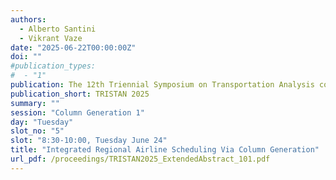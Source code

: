 ```yaml
---
authors:
  - Alberto Santini
  - Vikrant Vaze
date: "2025-06-22T00:00:00Z"
doi: ""
#publication_types:
#  - "1"
publication: The 12th Triennial Symposium on Transportation Analysis conference
publication_short: TRISTAN 2025
summary: ""
session: "Column Generation 1"
day: "Tuesday"
slot_no: "5"
slot: "8:30-10:00, Tuesday June 24"
title: "Integrated Regional Airline Scheduling Via Column Generation"
url_pdf: /proceedings/TRISTAN2025_ExtendedAbstract_101.pdf
---
```

